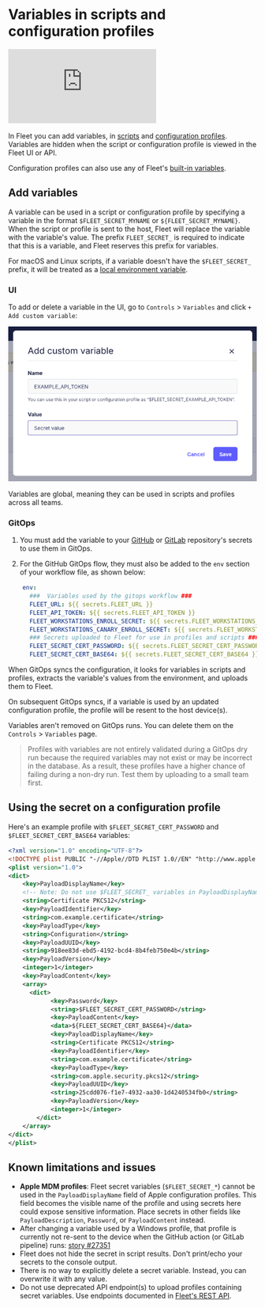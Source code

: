 # Variables in scripts and configuration profiles

<div purpose="embedded-content">
   <iframe src="https://www.youtube.com/embed/VRK-3rN7-aY" frameborder="0" allowfullscreen></iframe>
</div>

In Fleet you can add variables, in [scripts](https://fleetdm.com/guides/scripts) and [configuration profiles](https://fleetdm.com/guides/custom-os-settings). Variables are hidden when the script or configuration profile is viewed in the Fleet UI or API.

Configuration profiles can also use any of Fleet's [built-in variables](https://fleetdm.com/docs/configuration/yaml-files#variables).

## Add variables

A variable can be used in a script or configuration profile by specifying a variable in the format `$FLEET_SECRET_MYNAME` or `${FLEET_SECRET_MYNAME}`. When the script or profile is sent to the host, Fleet will replace the variable with the variable's value. The prefix `FLEET_SECRET_` is required to indicate that this is a variable, and Fleet reserves this prefix for variables.

For macOS and Linux scripts, if a variable doesn't have the `$FLEET_SECRET_` prefix, it will be treated as a [local environment variable](https://support.apple.com/en-my/guide/terminal/apd382cc5fa-4f58-4449-b20a-41c53c006f8f/mac).

### UI

To add or delete a variable in the UI, go to `Controls` > `Variables` and click `+ Add custom variable`:

![Add variable](../website/assets/images/articles/controls-add-variable-337x209@2x.png)

Variables are global, meaning they can be used in scripts and profiles across all teams.

### GitOps

1. You must add the variable to your [GitHub](https://docs.github.com/en/actions/how-tos/write-workflows/choose-what-workflows-do/use-secrets#creating-secrets-for-a-repository) or [GitLab](https://docs.gitlab.com/ci/variables/#define-a-cicd-variable-in-the-ui) repository's secrets to use them in GitOps.

2. For the GitHub GitOps flow, they must also be added to the `env` section of your workflow file, as shown below:

```yaml
    env:
      ###  Variables used by the gitops workflow ###
      FLEET_URL: ${{ secrets.FLEET_URL }}
      FLEET_API_TOKEN: ${{ secrets.FLEET_API_TOKEN }}
      FLEET_WORKSTATIONS_ENROLL_SECRET: ${{ secrets.FLEET_WORKSTATIONS_ENROLL_SECRET }}
      FLEET_WORKSTATIONS_CANARY_ENROLL_SECRET: ${{ secrets.FLEET_WORKSTATIONS_CANARY_ENROLL_SECRET }}
      ### Secrets uploaded to Fleet for use in profiles and scripts ###
      FLEET_SECRET_CERT_PASSWORD: ${{ secrets.FLEET_SECRET_CERT_PASSWORD }}
      FLEET_SECRET_CERT_BASE64: ${{ secrets.FLEET_SECRET_CERT_BASE64 }}
```

When GitOps syncs the configuration, it looks for variables in scripts and profiles, extracts the variable's values from the environment, and uploads them to Fleet.

On subsequent GitOps syncs, if a variable is used by an updated configuration profile, the profile will be resent to the host device(s).

Variables aren't removed on GitOps runs. You can delete them on the `Controls` > `Variables` page.

> Profiles with variables are not entirely validated during a GitOps dry run because the required variables may not exist or may be incorrect in the database. As a result, these profiles have a higher chance of failing during a non-dry run. Test them by uploading to a small team first.

## Using the secret on a configuration profile

Here's an example profile with `$FLEET_SECRET_CERT_PASSWORD` and `$FLEET_SECRET_CERT_BASE64` variables:
```xml
<?xml version="1.0" encoding="UTF-8"?>
<!DOCTYPE plist PUBLIC "-//Apple//DTD PLIST 1.0//EN" "http://www.apple.com/DTDs/PropertyList-1.0.dtd">
<plist version="1.0">
<dict>
    <key>PayloadDisplayName</key>
    <!-- Note: Do not use $FLEET_SECRET_ variables in PayloadDisplayName -->
    <string>Certificate PKCS12</string>
    <key>PayloadIdentifier</key>
    <string>com.example.certificate</string>
    <key>PayloadType</key>
    <string>Configuration</string>
    <key>PayloadUUID</key>
    <string>918ee83d-ebd5-4192-bcd4-8b4feb750e4b</string>
    <key>PayloadVersion</key>
    <integer>1</integer>
    <key>PayloadContent</key>
    <array>
      <dict>
            <key>Password</key>
            <string>$FLEET_SECRET_CERT_PASSWORD</string>
            <key>PayloadContent</key>
            <data>${FLEET_SECRET_CERT_BASE64}</data>
            <key>PayloadDisplayName</key>
            <string>Certificate PKCS12</string>
            <key>PayloadIdentifier</key>
            <string>com.example.certificate</string>
            <key>PayloadType</key>
            <string>com.apple.security.pkcs12</string>
            <key>PayloadUUID</key>
            <string>25cdd076-f1e7-4932-aa30-1d4240534fb0</string>
            <key>PayloadVersion</key>
            <integer>1</integer>
        </dict>
    </array>
</dict>
</plist>
```

## Known limitations and issues

- **Apple MDM profiles**: Fleet secret variables (`$FLEET_SECRET_*`) cannot be used in the `PayloadDisplayName` field of Apple configuration profiles. This field becomes the visible name of the profile and using secrets here could expose sensitive information. Place secrets in other fields like `PayloadDescription`, `Password`, or `PayloadContent` instead.
- After changing a variable used by a Windows profile, that profile is currently not re-sent to the device when the GitHub action (or GitLab pipeline) runs: [story #27351](https://github.com/fleetdm/fleet/issues/27351)
- Fleet does not hide the secret in script results. Don't print/echo your secrets to the console output.
- There is no way to explicitly delete a secret variable. Instead, you can overwrite it with any value.
- Do not use deprecated API endpoint(s) to upload profiles containing secret variables. Use endpoints documented in [Fleet's REST API](https://fleetdm.com/docs/rest-api/rest-api).

<meta name="articleTitle" value="Variables in scripts and configuration profiles">
<meta name="authorFullName" value="Victor Lyuboslavsky">
<meta name="authorGitHubUsername" value="getvictor">
<meta name="category" value="guides">
<meta name="publishedOn" value="2025-01-02">
<meta name="description" value="A guide on using variables in scripts and configuration profiles.">
